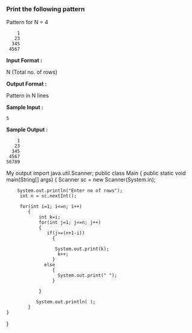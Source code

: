 ### Print the following pattern

Pattern for N = 4
```
    1
   23
  345
 4567
```
**Input Format :**

N (Total no. of rows)

**Output Format :**

Pattern in N lines

**Sample Input :**

```5```

**Sample Output :**
```
    1
   23
  345
 4567
56789
```
My output
import java.util.Scanner;
public class Main
{
	public static void main(String[] args)
	{
	    Scanner sc = new Scanner(System.in);
	    
		System.out.println("Enter no of rows");
		 int n = sc.nextInt();
		
		 for(int i=1; i<=n; i++) 
            {       
                int k=i;
                for(int j=1; j<=n; j++) 
                {       
                   if(j>=(n+1-i))
                     {
                         
                      System.out.print(k);
                       k++;
                     }
                  else
                     {
                       System.out.print(" ");
                     }
                         
                }  
                
               System.out.println( );
            } 
	}     
}

